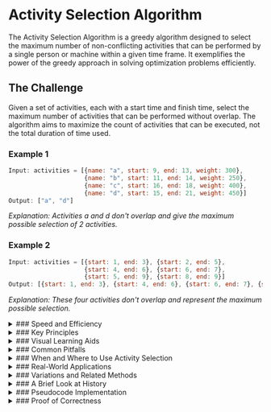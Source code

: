 # Activity Selection Algorithm

The Activity Selection Algorithm is a greedy algorithm designed to select the maximum number of non-conflicting activities that can be performed by a single person or machine within a given time frame. It exemplifies the power of the greedy approach in solving optimization problems efficiently.

## The Challenge

Given a set of activities, each with a start time and finish time, select the maximum number of activities that can be performed without overlap. The algorithm aims to maximize the count of activities that can be executed, not the total duration of time used.

### Example 1

```js
Input: activities = [{name: "a", start: 9, end: 13, weight: 300}, 
                     {name: "b", start: 11, end: 14, weight: 250}, 
                     {name: "c", start: 16, end: 18, weight: 400}, 
                     {name: "d", start: 15, end: 21, weight: 450}]
Output: ["a", "d"]
```

_Explanation: Activities a and d don't overlap and give the maximum possible selection of 2 activities._

### Example 2

```js
Input: activities = [{start: 1, end: 3}, {start: 2, end: 5}, 
                     {start: 4, end: 6}, {start: 6, end: 7}, 
                     {start: 5, end: 9}, {start: 8, end: 9}]
Output: [{start: 1, end: 3}, {start: 4, end: 6}, {start: 6, end: 7}, {start: 8, end: 9}]
```

_Explanation: These four activities don't overlap and represent the maximum possible selection._

<details>
<summary>
### Speed and Efficiency
</summary>

The Activity Selection Algorithm is remarkably efficient:

- **Time Complexity**:
  - **Overall:** O(n log n), where the dominant factor is sorting the activities by finish time.
  - **Selection Process:** O(n) after sorting.
- **Space Complexity:** O(1) for the selection process itself, or O(n) if storing the selected activities.
</details>
<details>
<summary>
### Key Principles
</summary>

The Activity Selection Algorithm operates on several fundamental concepts:

- **Greedy Choice Property:** Always select the activity with the earliest finish time among the remaining compatible activities.

- **Optimal Substructure:** The problem can be broken down into smaller subproblems, each with its own optimal solution.

- **Sorting Requirement:** Activities must be sorted by finish time for the greedy approach to work correctly.

- **Non-overlapping Constraint:** Two activities are compatible if their time intervals don't overlap.

- **Maximization Goal:** The objective is to maximize the number of activities, not the total time utilized.
</details>
<details>
<summary>
### Visual Learning Aids
</summary>

For those who benefit from visual explanations, consider checking out these resources for interactive and animated guides:

- [Activity Selection Problem using Greedy Method | Code with Scaler](https://www.youtube.com/watch?v=V0ZrLuIVzaY) - A comprehensive video explanation of the algorithm
- [Greedy Algorithm: Activity Selection](https://www.youtube.com/watch?v=Qz6D7mrxaJM) - Clear explanation with step-by-step walkthrough
- [Recursive Greedy Algorithm for Activity Selection](https://www.youtube.com/watch?v=alybycFq2mU) - Covers the recursive implementation approach
- [Scaler's Interactive Guide to Activity Selection](https://www.scaler.in/activity-selection-problem/) - Interactive examples and implementations

</details>
<details>
<summary>
### Common Pitfalls
</summary>

When implementing or using the Activity Selection Algorithm, be mindful of these common challenges:

- **Incorrect Sorting:** Sorting by start time instead of finish time will not yield the optimal solution.

- **Overlooking Compatibility Check:** Failing to verify that the start time of the current activity is greater than or equal to the finish time of the previously selected activity.

- **Weighted Variant Confusion:** The standard algorithm doesn't work for the weighted version of the problem, which requires dynamic programming.

- **Edge Cases:** Not handling empty sets or single-activity sets correctly.
</details>
<details>
<summary>
### When and Where to Use Activity Selection
</summary>

The Activity Selection Algorithm is ideal in scenarios such as:

- Scheduling meetings in a single conference room.
- Allocating a resource that can only be used by one person at a time.
- Planning non-overlapping events or tasks.
- Managing time slots for a single processor or machine.

However, it may not be the best choice for:

- Problems where activities have different weights or values (use the weighted version instead).
- Scenarios where multiple resources are available simultaneously.
- Situations where partial overlaps are acceptable.
</details>
<details>
<summary>
### Real-World Applications
</summary>

The Activity Selection Algorithm has numerous practical applications:

- **Meeting Room Scheduling:** Maximizing the number of meetings that can be held in a single room.

- **Resource Allocation:** Managing access to a shared resource that can only serve one user at a time.

- **CPU Job Scheduling:** Organizing tasks to maximize processor efficiency.

- **Event Planning:** Arranging the maximum number of events in a venue.

- **Transportation Logistics:** Scheduling deliveries or pickups to maximize efficiency.

- **Academic Course Scheduling:** Planning classes in a single classroom.
</details>
<details>
<summary>
### Variations and Related Methods
</summary>

Several variations and related algorithms extend the basic Activity Selection concept:

- **Weighted Activity Selection:** Assigns values to activities and aims to maximize total value, solved using dynamic programming in O(n log n) time.

- **Multi-threaded Activity Selection:** Extends the problem to multiple resources or processors.

- **Interval Scheduling Maximization Problem (ISMP):** Another name for the activity selection problem.

- **Interval Partitioning:** Minimizing the number of resources needed to schedule all activities.

- **Interval Coloring:** Assigning colors to intervals such that no overlapping intervals have the same color.
</details>
<details>
<summary>
### A Brief Look at History
</summary>

The Activity Selection Problem represents one of the classic examples used to demonstrate the power of greedy algorithms. It has been a staple in algorithm textbooks and computer science education for decades. The problem's elegant solution showcases how sometimes making locally optimal choices can lead to a globally optimal solution, a principle that extends to many other optimization problems in computer science and operations research.

</details>
<details>
<summary>
### Pseudocode Implementation
</summary>

```
Algorithm Greedy_Activity_Selector(s, f):
    // s[] is array of start times
    // f[] is array of finish times (already sorted)
    n = length(s)
    A = {1}    // Select first activity
    j = 1      // Last selected activity
    for i = 2 to n:
        if s[i] >= f[j]:
            A = A ∪ {i}    // Add activity i to result
            j = i          // Update last selected
    return A
```

For unsorted activities:

```
Algorithm Activity_Selection(activities):
    Sort activities by finish time
    return Greedy_Activity_Selector(activities.start, activities.finish)
```
</details>
<details>
<summary>
### Proof of Correctness
</summary>

The correctness of the Activity Selection Algorithm can be proven using the greedy choice property and induction:

1. **Greedy Choice Property:** We can always include the activity with the earliest finish time in an optimal solution.
   - Proof: If we have an optimal solution that doesn't include the activity with the earliest finish time, we can replace any activity in that solution with the earliest-finishing activity and still have a valid solution with the same number of activities.

2. **Optimal Substructure:** After selecting the activity with the earliest finish time, the remaining problem is to find the maximum number of activities in the subset that start after the finish time of the first selected activity.
   - This creates a smaller instance of the same problem, which can be solved recursively.

By combining these properties, we can prove that the greedy algorithm always produces an optimal solution.
</details>